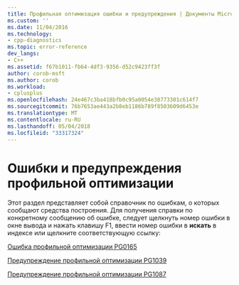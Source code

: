 ```yaml
---
title: Профильная оптимизация ошибки и предупреждения | Документы Microsoft
ms.custom: ''
ms.date: 11/04/2016
ms.technology:
- cpp-diagnostics
ms.topic: error-reference
dev_langs:
- C++
ms.assetid: f67b1011-fb64-4df3-9356-d52c9423ff3f
author: corob-msft
ms.author: corob
ms.workload:
- cplusplus
ms.openlocfilehash: 24e467c3ba418bfb0c95a0054e30773301c614f7
ms.sourcegitcommit: 76b7653ae443a2b8eb1186b789f8503609d6453e
ms.translationtype: MT
ms.contentlocale: ru-RU
ms.lasthandoff: 05/04/2018
ms.locfileid: "33317324"
---
```

# <a name="profile-guided-optimization-errors-and-warnings"></a>Ошибки и предупреждения профильной оптимизации
Этот раздел представляет собой справочник по ошибкам, о которых сообщают средства построения. Для получения справки по конкретному сообщению об ошибке, следует щелкнуть номер ошибки в окне вывода и нажать клавишу F1, ввести номер ошибки в **искать** в индексе или щелкните соответствующую ссылку:  
  
 [Ошибка профильной оптимизации PG0165](../../error-messages/tool-errors/profile-guided-optimization-error-pg0165.md)  
  
 [Предупреждение профильной оптимизации PG1039](../../error-messages/tool-errors/profile-guided-optimization-warning-pg1039.md)  
  
 [Предупреждение профильной оптимизации PG1087](../../error-messages/tool-errors/profile-guided-optimization-warning-pg1087.md)